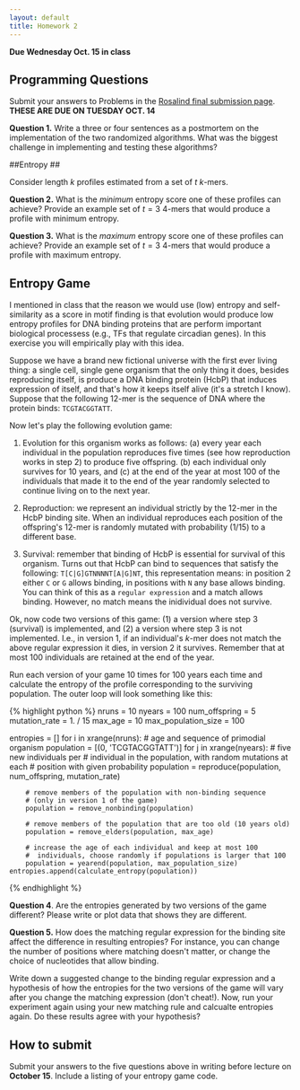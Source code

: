 ```yaml
---
layout: default
title: Homework 2
---
```


**Due Wednesday Oct. 15 in class**

## Programming Questions ##

Submit your answers to Problems  in the
[Rosalind final submission page](http://rosalind.info/classes/156/).
**THESE ARE DUE ON TUESDAY OCT. 14**

**Question 1.** Write a three or four sentences as a postmortem on the implementation
  of the two randomized algorithms. What was the biggest challenge in
  implementing and testing these algorithms? 

##Entropy ##

Consider length $k$ profiles estimated from a set of
$t$ $k$-mers.

**Question 2.** What is the *minimum* entropy score one of these profiles
can achieve? Provide an example set of $t=3$ $4$-mers that would
produce a profile with minimum entropy.

**Question 3.** What is the *maximum* entropy score one of these profiles
can achieve? Provide an example set of $t=3$ $4$-mers that would
produce a profile with maximum entropy.

## Entropy Game ##

I mentioned in class that the reason we would use (low) entropy and
self-similarity as a score in motif finding is that evolution would
produce low entropy profiles for DNA binding proteins that are
perform important biological processess (e.g., TFs that regulate
circadian genes). In this exercise you will empirically play with this
idea.

Suppose we have a brand new fictional universe with the first ever
living thing: a single cell, single gene organism that the only thing it does,
besides reproducing itself, is produce a DNA binding protein (HcbP) that induces expression of itself, and
that's how it keeps itself alive (it's a stretch I know). Suppose that
the following 12-mer is the sequence of DNA where the protein binds:
`TCGTACGGTATT`.

Now let's play the following evolution game:

1. Evolution for this organism works as follows: (a) every year each
individual in the population reproduces five times (see how reproduction
works in step 2) to produce five offspring. (b) each individual only
survives for 10 years, and (c) at the end of the year at most 100
of the individuals that made it to the end of the year randomly
selected to continue living on to the next year.

2. Reproduction: we represent an individual strictly by the 12-mer in
the HcbP binding site. When an individual reproduces each position of the offspring's
12-mer is randomly mutated with probability (1/15) to a different
base.

3. Survival: remember that binding of HcbP is essential for survival
of this organism. Turns out that HcbP can bind to sequences that
satisfy the following: `T[C|G]GTNNNNT[A|G]NT`, this representation
means: in position 2 either `C` or `G` allows binding, in positions
with `N` any base allows binding. You can think of this as a `regular
expression`  and a match allows binding. However, no match means
the inidividual does not survive.

Ok, now code two versions of this game: (1) a version where step 3
(survival) is implemented, and (2) a version where step 3 is not
implemented. I.e., in version 1, if an individual's $k$-mer does not
match the above regular expression it dies, in version 2 it
survives. Remember that at most 100 individuals are retained at the
end of the year.

Run each version of your game 10 times for 100 years each time and
calculate the entropy of the profile corresponding to the surviving population. The
outer loop will look something like this:

{% highlight python %}
nruns = 10
nyears = 100
num_offspring = 5 
mutation_rate = 1. / 15
max_age = 10
max_population_size = 100

entropies = []
for i in xrange(nruns):
	# age and sequence of primodial organism
	population = [(0, 'TCGTACGGTATT')]
	for j in xrange(nyears):
		# five new individuals per
		# individual in the population, with random mutations at each
		# position with given probability
		population = reproduce(population, num_offspring, mutation_rate)

	    # remove members of the population with non-binding sequence
		# (only in version 1 of the game)
		population = remove_nonbinding(population)

	    # remove members of the population that are too old (10 years old)
		population = remove_elders(population, max_age)

        # increase the age of each individual and keep at most 100
        #  individuals, choose randomly if populations is larger that 100
		population = yearend(population, max_population_size)
	entropies.append(calculate_entropy(population))
{% endhighlight %}

**Question 4**. Are the entropies generated by two versions of the
game different? Please write or plot data that shows they are
different.

**Question 5.** How does the matching regular expression for the
binding site affect the
difference in resulting entropies? For instance, you can change the number of positions where matching
doesn't matter, or change the choice of nucleotides that allow binding.

Write down a suggested change to the binding regular expression and a
hypothesis of how the entropies for the two versions of the game will
vary after you change the matching expression (don't cheat!). Now, run
your experiment again using your new matching rule and calcualte
entropies again. Do these results agree
with your hypothesis? 

## How to submit ##

Submit your answers to the five questions above in writing before
lecture on **October 15**. Include a listing of your entropy game code.




